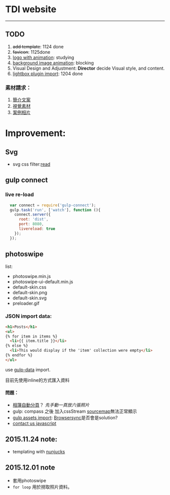 
# TDI website

***


## TODO

1. ~~add template~~: 1124 done
2. ~~favicon~~: 1125done
3. [logo with animation](#idea:20): studying
4. [background image animation](#idea:30): blocking
5. Visual Design and Adjustment: **Director** decide Visual style, and content.
6. [lightbox plugin import](#done:02): 1204 done

### 素材請求：

1. [簡介文案](#todo:40)
2. [視覺素材](#todo:30)
3. [案例相片](#todo:20)


# Improvement:


## Svg

* svg css filter:[read](http://codepen.io/noahblon/post/coloring-svgs-in-css-background-images)


## gulp connect

### live re-load

```js
  var connect = require('gulp-connect');
  gulp.task('run', ['watch'], function (){
    connect.server({
      root: 'dist',
      port: 8080,
      livereload: true
    });
  });
```

## photoswipe

list:

* photoswipe.min.js
* photoswipe-ui-default.min.js
* default-skin.css
* default-skin.png
* default-skin.svg
* preloader.gif

### JSON import data:

```html
<h1>Posts</h1>
<ul>
{% for item in items %}
  <li>{{ item.title }}</li>
{% else %}
  <li>This would display if the 'item' collection were empty</li>
{% endfor %}
</ul>
```

use [gulp-data](https://www.npmjs.com/package/gulp-data) import.

目前先使用inline的方式匯入資料

#### 問題：

* [相簿自動分頁](#hack:0)？ *先手動一頁放六張照片*
* gulp: compass 之後 加入cssStream [sourcemap](#FIXME:10)無法正常顯示
* [gulp assets import](#todo:10): [Browsersync](http://www.browsersync.io/docs/gulp/)是否會是solution?
* [contact us javascript](#todo:0)


## 2015.11.24 note:

* templating with [nunjucks](https://mozilla.github.io/nunjucks/)

## 2015.12.01 note

* 套用photoswipe
* `for loop` 用於撈取照片資料。
